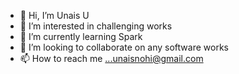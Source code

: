 - 👋 Hi, I’m Unais U
- 👀 I’m interested in challenging works
- 🌱 I’m currently learning Spark
- 💞️ I’m looking to collaborate on any software works
- 📫 How to reach me ...unaisnohi@gmail.com

<!---
unaisqb/unaisqb is a ✨ special ✨ repository because its `README.md` (this file) appears on your GitHub profile.
You can click the Preview link to take a look at your changes.
--->
